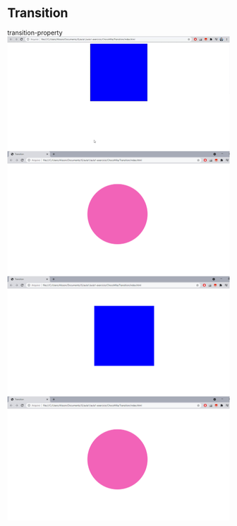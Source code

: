 # Transition
transition-property
![transition.gif](transition.gif)
![transition1.png](transition1.png)
![transition.png](transition.png)
![transition1.png](transition1.png)
